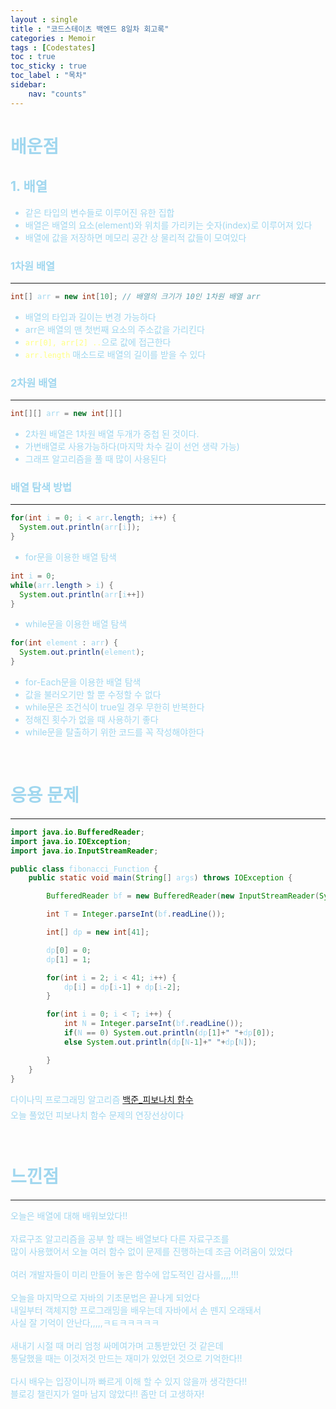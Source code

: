 ```yaml
---
layout : single
title : "코드스테이츠 백엔드 8일차 회고록"
categories : Memoir
tags : [Codestates]
toc : true
toc_sticky : true 
toc_label : "목차"
sidebar:
    nav: "counts"
---
```

<style> 
    p { line-height : 1.75em; }
</style>

# <font color="#A0D7EF"> 배운점

## <font color="#A0D7EF">1. 배열
* 같은 타입의 변수들로 이루어진 유한 집합
* 배열은 배열의 요소(element)와 위치를 가리키는 숫자(index)로 이루어져 있다
* 배열에 값을 저장하면 메모리 공간 상 물리적 값들이 모여있다


### <font color="#A0D7EF">1차원 배열 
<hr>

```java
int[] arr = new int[10]; // 배열의 크기가 10인 1차원 배열 arr   
```
* 배열의 타입과 길이는 변경 가능하다
* arr은 배열의 맨 첫번째 요소의 주소값을 가리킨다
* <span style="color:#FFFF80">`arr[0], arr[2] ..`</span>으로 값에 접근한다
* <span style="color:#FFFF80">`arr.length`</span> 매소드로 배열의 길이를 받을 수 있다
  

### <font color="#A0D7EF">2차원 배열
<hr>

```java
int[][] arr = new int[][]
```
* 2차원 배열은 1차원 배열 두개가 중첩 된 것이다.
* 가변배열로 사용가능하다(마지막 차수 길이 선언 생략 가능)
* 그래프 알고리즘을 풀 때 많이 사용된다

### <font color="#A0D7EF"> 배열 탐색 방법
<hr>

```java
for(int i = 0; i < arr.length; i++) {
  System.out.println(arr[i]);
}
```
* for문을 이용한 배열 탐색


```java
int i = 0;
while(arr.length > i) {
  System.out.println(arr[i++])
}
```
* while문을 이용한 배열 탐색


```java
for(int element : arr) {
  System.out.println(element);
}
```
* for-Each문을 이용한 배열 탐색
* 값을 불러오기만 할 뿐 수정할 수 없다
* while문은 조건식이 true일 경우 무한히 반복한다
* 정해진 횟수가 없을 때 사용하기 좋다
* while문을 탈출하기 위한 코드를 꼭 작성해야한다

<br>

# <font color="#A0D7EF"> 응용 문제
<hr>


```java
import java.io.BufferedReader;
import java.io.IOException;
import java.io.InputStreamReader;

public class fibonacci_Function {
    public static void main(String[] args) throws IOException {

        BufferedReader bf = new BufferedReader(new InputStreamReader(System.in));

        int T = Integer.parseInt(bf.readLine());

        int[] dp = new int[41];

        dp[0] = 0;
        dp[1] = 1;

        for(int i = 2; i < 41; i++) {
            dp[i] = dp[i-1] + dp[i-2];
        }

        for(int i = 0; i < T; i++) {
            int N = Integer.parseInt(bf.readLine());
            if(N == 0) System.out.println(dp[1]+" "+dp[0]);
            else System.out.println(dp[N-1]+" "+dp[N]);

        }
    }
}
```
다이나믹 프로그래밍 알고리즘 [백준_피보나치 함수](https://www.acmicpc.net/problem/1003)<br>
오늘 풀었던 피보나치 함수 문제의 연장선상이다
<br><br>

# <font color="#A0D7EF"> 느낀점
<hr>
오늘은 배열에 대해 배워보았다!!<br><br>
자료구조 알고리즘을 공부 할 때는 배열보다 다른 자료구조를<br>
많이 사용했어서 오늘 여러 함수 없이 문제를 진행하는데 조금 어려움이 있었다<br><br>
여러 개발자들이 미리 만들어 놓은 함수에 압도적인 감사를,,,,!!!<br><br>
오늘을 마지막으로 자바의 기초문법은 끝나게 되었다<br>
내일부터 객체지향 프로그래밍을 배우는데 자바에서 손 뗀지 오래돼서<br>
사실 잘 기억이 안난다,,,,,ㅋㅌㅋㅋㅋㅋㅋ<br><br>
새내기 시절 때 머리 엄청 싸메여가며 고통받았던 것 같은데<br>
통달했을 때는 이것저것 만드는 재미가 있었던 것으로 기억한다!!<br><br>
다시 배우는 입장이니까 빠르게 이해 할 수 있지 않을까 생각한다!!<br>
블로깅 챌린지가 얼마 남지 않았다!! 좀만 더 고생하자!

